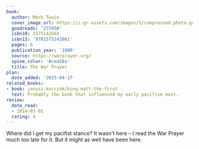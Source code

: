 ```yaml
---
book:
  author: Mark Twain
  cover_image_url: https://i.gr-assets.com/images/S/compressed.photo.goodreads.com/books/1375469139l/237050._SX98_.jpg
  goodreads: '237050'
  isbn10: 157514266X
  isbn13: '9781575142661'
  pages: 6
  publication_year: '1900'
  source: https://warprayer.org/
  spine_color: '#cea58a'
  title: The War Prayer
plan:
  date_added: '2015-04-17'
related_books:
- book: janusz-korczak/king-matt-the-first
  text: Probably the book that influenced my early pacifism most.
review:
  date_read:
  - 2014-03-01
  rating: 4
---
```


Where did I get my pacifist stance? It wasn't here – I read the War Prayer much too late for it. But it might as well
have been here.
